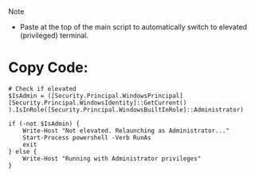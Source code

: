 > [!Note]
> - Paste at the top of the main script to automatically switch to elevated (privileged) terminal.

# Copy Code:
```
# Check if elevated
$IsAdmin = ([Security.Principal.WindowsPrincipal] [Security.Principal.WindowsIdentity]::GetCurrent()
).IsInRole([Security.Principal.WindowsBuiltInRole]::Administrator)

if (-not $IsAdmin) {
    Write-Host "Not elevated. Relaunching as Administrator..."
    Start-Process powershell -Verb RunAs
    exit
} else {
    Write-Host "Running with Administrator privileges"
}

```
